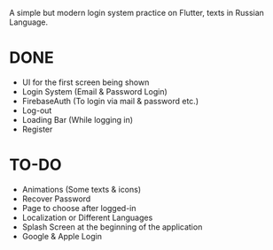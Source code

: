 A simple but modern login system practice on Flutter, texts in Russian Language.

# DONE #
  + UI for the first screen being shown
  + Login System (Email & Password Login)
  + FirebaseAuth (To login via mail & password etc.)
  + Log-out 
  + Loading Bar (While logging in)
  + Register

# TO-DO #
  - Animations (Some texts & icons)
  - Recover Password
  - Page to choose after logged-in
  - Localization or Different Languages
  - Splash Screen at the beginning of the application  
  - Google & Apple Login

